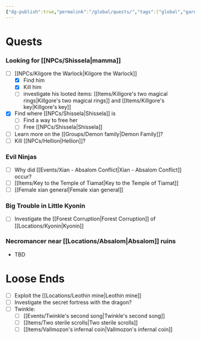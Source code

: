 ```yaml
---
{"dg-publish":true,"permalink":"/global/quests/","tags":["global","gardenEntry","gardenEntry","gardenEntry"],"noteIcon":"","created":"2023-12-30T01:16:53.937+01:00","updated":"2024-01-06T17:11:59.881+01:00"}
---
```


# Quests
### Looking for [[NPCs/Shissela\|mamma]]
- [ ] [[NPCs/Kilgore the Warlock\|Kilgore the Warlock]]
	- [x] Find him
	- [x] Kill him
	- [ ] investigate his looted items: [[Items/Killgore's two magical rings\|Killgore's two magical rings]] and [[Items/Killgore's key\|Killgore's key]]
- [x] Find where [[NPCs/Shissela\|Shissela]] is
	- [ ] Find a way to free her
	- [ ] Free [[NPCs/Shissela\|Shissela]]
- [ ] Learn more on the [[Groups/Demon family\|Demon Family]]?
- [ ] Kill [[NPCs/Hellion\|Hellion]]?
### Evil Ninjas
- [ ] Why did [[Events/Xian - Absalom Conflict\|Xian - Absalom Conflict]] occur?
- [ ] [[Items/Key to the Temple of Tiamat\|Key to the Temple of Tiamat]]
- [ ] [[Female xian general\|Female xian general]]
### Big Trouble in Little Kyonin
- [ ] Investigate the [[Forest Corruption\|Forest Corruption]] of [[Locations/Kyonin\|Kyonin]]
### Necromancer near [[Locations/Absalom\|Absalom]] ruins
- TBD

# Loose Ends
- [ ] Exploit the [[Locations/Leothin mine\|Leothin mine]]
- [ ] Investigate the secret fortress with the dragon?
- [ ] Twinkle:
	- [ ] [[Events/Twinkle's second song\|Twinkle's second song]]
	- [ ] [[Items/Two sterile scrolls\|Two sterile scrolls]]
	- [ ] [[Items/Vallmozon's infernal coin\|Vallmozon's infernal coin]]